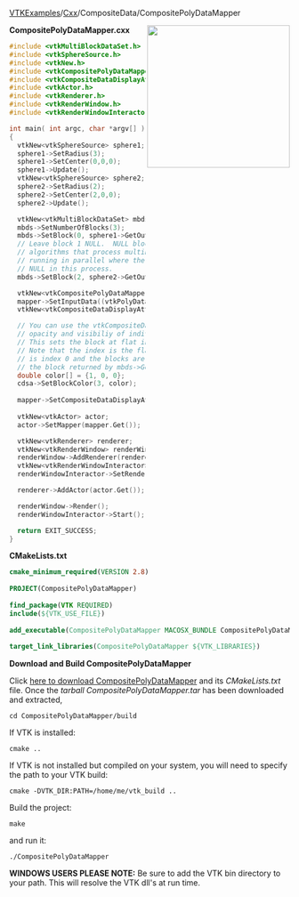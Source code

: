 [VTKExamples](Home)/[Cxx](Cxx)/CompositeData/CompositePolyDataMapper

<img align="right" src="https://github.com/lorensen/VTKExamples/raw/master/Testing/Baseline/CompositeData/TestCompositePolyDataMapper.png" width="256" />

**CompositePolyDataMapper.cxx**
```c++
#include <vtkMultiBlockDataSet.h>
#include <vtkSphereSource.h>
#include <vtkNew.h>
#include <vtkCompositePolyDataMapper2.h>
#include <vtkCompositeDataDisplayAttributes.h>
#include <vtkActor.h>
#include <vtkRenderer.h>
#include <vtkRenderWindow.h>
#include <vtkRenderWindowInteractor.h>

int main( int argc, char *argv[] )
{
  vtkNew<vtkSphereSource> sphere1;
  sphere1->SetRadius(3);
  sphere1->SetCenter(0,0,0);
  sphere1->Update();
  vtkNew<vtkSphereSource> sphere2;
  sphere2->SetRadius(2);
  sphere2->SetCenter(2,0,0);
  sphere2->Update();

  vtkNew<vtkMultiBlockDataSet> mbds;
  mbds->SetNumberOfBlocks(3);
  mbds->SetBlock(0, sphere1->GetOutput());
  // Leave block 1 NULL.  NULL blocks are valid and should be handled by
  // algorithms that process multiblock datasets.  Especially when
  // running in parallel where the blocks owned by other processes are
  // NULL in this process.
  mbds->SetBlock(2, sphere2->GetOutput());

  vtkNew<vtkCompositePolyDataMapper2> mapper;
  mapper->SetInputData((vtkPolyData*)mbds.Get());
  vtkNew<vtkCompositeDataDisplayAttributes> cdsa;

  // You can use the vtkCompositeDataDisplayAttributes to set the color
  // opacity and visibiliy of individual blocks of the multiblock dataset.
  // This sets the block at flat index 3 red
  // Note that the index is the flat index in the tree, so the whole multiblock
  // is index 0 and the blocks are flat indexes 1, 2 and 3.  This affects
  // the block returned by mbds->GetBlock(2).
  double color[] = {1, 0, 0};
  cdsa->SetBlockColor(3, color);
  
  mapper->SetCompositeDataDisplayAttributes(cdsa.Get());
  
  vtkNew<vtkActor> actor;
  actor->SetMapper(mapper.Get());

  vtkNew<vtkRenderer> renderer;
  vtkNew<vtkRenderWindow> renderWindow;
  renderWindow->AddRenderer(renderer.Get());
  vtkNew<vtkRenderWindowInteractor> renderWindowInteractor;
  renderWindowInteractor->SetRenderWindow(renderWindow.Get());

  renderer->AddActor(actor.Get());

  renderWindow->Render();
  renderWindowInteractor->Start();

  return EXIT_SUCCESS;
}
```
**CMakeLists.txt**
```cmake
cmake_minimum_required(VERSION 2.8)
 
PROJECT(CompositePolyDataMapper)
 
find_package(VTK REQUIRED)
include(${VTK_USE_FILE})
 
add_executable(CompositePolyDataMapper MACOSX_BUNDLE CompositePolyDataMapper.cxx)
 
target_link_libraries(CompositePolyDataMapper ${VTK_LIBRARIES})
```

**Download and Build CompositePolyDataMapper**

Click [here to download CompositePolyDataMapper](https://github.com/lorensen/VTKWikiExamplesTarballs/raw/master/CompositePolyDataMapper.tar) and its *CMakeLists.txt* file.
Once the *tarball CompositePolyDataMapper.tar* has been downloaded and extracted,
```
cd CompositePolyDataMapper/build 
```
If VTK is installed:
```
cmake ..
```
If VTK is not installed but compiled on your system, you will need to specify the path to your VTK build:
```
cmake -DVTK_DIR:PATH=/home/me/vtk_build ..
```
Build the project:
```
make
```
and run it:
```
./CompositePolyDataMapper
```
**WINDOWS USERS PLEASE NOTE:** Be sure to add the VTK bin directory to your path. This will resolve the VTK dll's at run time.

